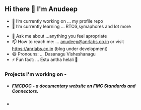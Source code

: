 ## Hi there 👋 I'm Anudeep






- 🔭 I’m currently working on ... my profile repo
- 🌱 I’m currently learning ... RTOS,symaphores and lot more 
<!--👯 I’m looking to collaborate on ...
- 🤔 I’m looking for help with ...**anudeepnrao/anudeepnrao** is a ✨ _special_ ✨ repository because its `README.md` (this file) appears on my GitHub profile.
-->
- 💬 Ask me about ...anything you feel apropriate
- 📫 How to reach me: ...  anudeep@anrlabs.co.in or visit https://anrlabs.co.in (blog under development)
- 😄 Pronouns: ... Dasanagu Visheshanagu
- ⚡ Fun fact: ... Estu antha helali 🤔

### Projects I'm working on -
 
- ##### [FMCDOC](anudeepnrao.github.io/FMCDOC) - a documentary website on FMC Standards and Connectors.
- 
